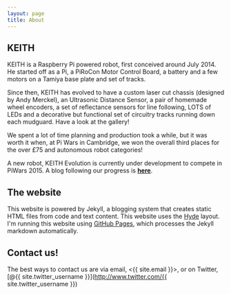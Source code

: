 ```yaml
---
layout: page
title: About
---
```


## KEITH

KEITH is a Raspberry Pi powered robot, first conceived around July 2014. He started off as a Pi, a PiRoCon Motor Control Board, a battery and a few motors on a Tamiya base plate and set of tracks.

Since then, KEITH has evolved to have a custom laser cut chassis (designed by Andy Merckel), an Ultrasonic Distance Sensor, a pair of homemade wheel encoders, a set of reflectance sensors for line following, LOTS of LEDs and a decorative but functional set of circuitry tracks running down each mudguard. Have a look at the gallery!

We spent a lot of time planning and production took a while, but it was worth it when, at Pi Wars in Cambridge, we won the overall third places for the over £75 and autonomous robot categories!

A new robot, KEITH Evolution is currently under development to compete in PiWars 2015. A blog following our progress is <a href="/KEITH-Evo/"><b>here</b></a>.

## The website
This website is powered by Jekyll, a blogging system that creates static HTML files from code and text content. This website uses the <a href="http://hyde.getpoole.com/">Hyde</a> layout. I'm running this website using <a href="https://pages.github.com/">GitHub Pages</a>, which processes the Jekyll markdown automatically.

## Contact us!

The best ways to contact us are via email, <{{ site.email }}>, or on Twitter, [@{{ site.twitter_username }}](http://www.twitter.com/{{ site.twitter_username }})
